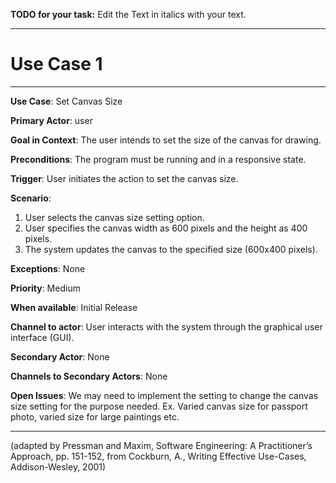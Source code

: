**TODO for your task:** Edit the Text in italics with your text.

<hr>

# Use Case 1

<hr>

**Use Case**:  Set Canvas Size

**Primary Actor**: user

**Goal in Context**: The user intends to set the size of the canvas for drawing.

**Preconditions**: The program must be running and in a responsive state.

**Trigger**: User initiates the action to set the canvas size.
  
**Scenario**: 
1. User selects the canvas size setting option.
2. User specifies the canvas width as 600 pixels and the height as 400 pixels.
3. The system updates the canvas to the specified size (600x400 pixels).
   
**Exceptions**: None

**Priority**: Medium

**When available**: Initial Release

**Channel to actor**: User interacts with the system through the graphical user interface (GUI).

**Secondary Actor**: None

**Channels to Secondary Actors**: None

**Open Issues**: We may need to implement the setting to change the canvas size setting for the purpose needed. Ex. Varied canvas size for passport photo, varied size for large paintings etc.

<hr>



(adapted by Pressman and Maxim, Software Engineering: A Practitioner’s Approach, pp. 151-152, from Cockburn,
A., Writing Effective Use-Cases, Addison-Wesley, 2001)
